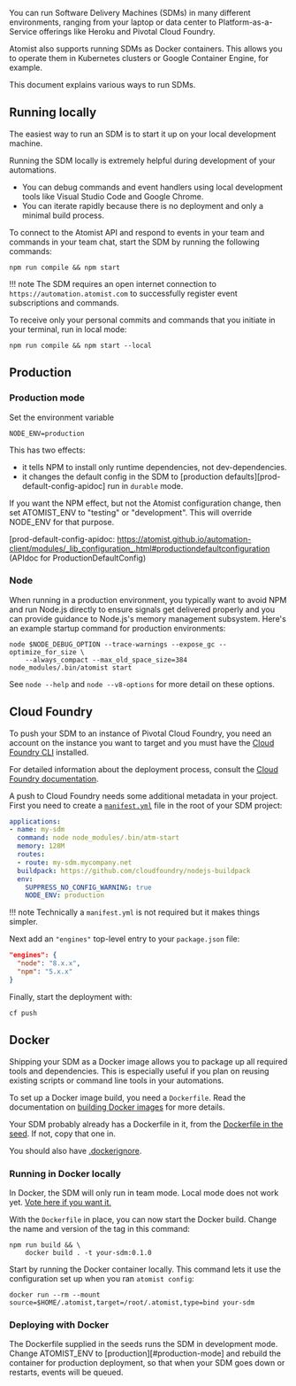 
You can run Software Delivery Machines (SDMs) in many different environments, ranging from your laptop
or data center to Platform-as-a-Service offerings like Heroku and Pivotal Cloud Foundry.

Atomist also supports running SDMs as Docker containers. This allows you
to operate them in Kubernetes clusters or Google Container Engine, for example.

This document explains various ways to run SDMs.

## Running locally

The easiest way to run an SDM is to start it up on your local
development machine.

Running the SDM locally is extremely helpful
during development of your automations.

-   You can debug commands and event handlers using local development
    tools like Visual Studio Code and Google Chrome.
-   You can iterate rapidly because there is no deployment and only a
    minimal build process.

To connect to the Atomist API and respond to events in your team and commands in your team chat,
 start the SDM by running the following commands:

```
npm run compile && npm start
```

!!! note
    The SDM requires an open internet connection to
    `https://automation.atomist.com` to successfully register event
    subscriptions and commands.

To receive only your personal commits and commands that you initiate in your terminal, run in local mode:

```
npm run compile && npm start --local
```

## Production 

### Production mode

Set the environment variable 

```
NODE_ENV=production
```

This has two effects: 

* it tells NPM to install only runtime dependencies, not dev-dependencies.
* it changes the default config in the SDM to [production defaults][prod-default-config-apidoc] run in `durable` mode.

If you want the NPM effect, but not the Atomist configuration change, then set ATOMIST_ENV to "testing" or "development". This will override NODE_ENV for that purpose. 

[prod-default-config-apidoc: https://atomist.github.io/automation-client/modules/_lib_configuration_.html#productiondefaultconfiguration (APIdoc for ProductionDefaultConfig)

### Node

When running in a production environment, you typically want to avoid
NPM and run Node.js directly to ensure signals get delivered properly
and you can provide guidance to Node.js's memory management subsystem.
Here's an example startup command for production environments:

```
node $NODE_DEBUG_OPTION --trace-warnings --expose_gc --optimize_for_size \
    --always_compact --max_old_space_size=384 node_modules/.bin/atomist start
```

See `node --help` and `node --v8-options` for more detail on these
options.

## Cloud Foundry

To push your SDM to an instance of Pivotal Cloud
Foundry, you need an account on the instance you want to target and
you must have the [Cloud Foundry CLI][cf-cli] installed.

For detailed information about the deployment process, consult
the [Cloud Foundry documentation][cf-docs].

A push to Cloud Foundry needs some additional metadata in your
project.  First you need to create a [`manifest.yml`][cf-manifest]
file in the root of your SDM project:

```yaml
applications:
- name: my-sdm
  command: node node_modules/.bin/atm-start
  memory: 128M
  routes:
  - route: my-sdm.mycompany.net
  buildpack: https://github.com/cloudfoundry/nodejs-buildpack
  env:
    SUPPRESS_NO_CONFIG_WARNING: true
    NODE_ENV: production
```

!!! note
    Technically a `manifest.yml` is not required but it makes things
    simpler.

Next add an `"engines"` top-level entry to your `package.json`
file:

```json
"engines": {
  "node": "8.x.x",
  "npm": "5.x.x"
}
```

Finally, start the deployment with:

```
cf push
```

[cf-cli]: https://docs.cloudfoundry.org/cf-cli/install-go-cli.html (Cloud Foundry CLI)
[cf-docs]: https://docs.cloudfoundry.org/devguide/deploy-apps/deploy-app.html (Cloud Foundry Documentation)
[cf-manifest]: https://docs.cloudfoundry.org/devguide/deploy-apps/manifest.html (Cloud Foundry manifest.yml)

## Docker

Shipping your SDM as a Docker image allows you to package
up all required tools and dependencies. This is especially useful if you
plan on reusing existing scripts or command line tools in your automations.

To set up a Docker image build, you need a `Dockerfile`. Read the
documentation on [building Docker images][docker-build] for more
details.

Your SDM probably already has a Dockerfile in it, from the [Dockerfile in the seed][dockerfile-in-seed]. If not, copy that one in.

You should also have [.dockerignore][dockerignore-in-seed].

### Running in Docker locally

In Docker, the SDM will only run in team mode. Local mode does not work yet. [Vote here if you want it.][upvote-local-mode-in-docker]

With the `Dockerfile` in place, you can now start the Docker build. Change the name and version of the tag in this command:

```
npm run build && \
    docker build . -t your-sdm:0.1.0
```

Start by running the Docker container locally. This command lets it use the configuration set up when you ran `atomist config`:

```
docker run --rm --mount source=$HOME/.atomist,target=/root/.atomist,type=bind your-sdm
```

### Deploying with Docker

The Dockerfile supplied in the seeds runs the SDM in development mode. Change ATOMIST_ENV to [production][#production-mode] and rebuild the container
for production deployment, so that when your SDM goes down or restarts, events will be queued.

[docker-build]: https://docs.docker.com/engine/reference/builder/ (Dockerfile Reference)
[dockerfile-in-seed]: https://github.com/atomist-seeds/empty-sdm/blob/master/Dockerfile (Dockerfile from an SDM seed)
[dockerignore-in-seed]: https://github.com/atomist-seeds/empty-sdm/blob/master/.dockerignore (dockerignore from an SDM seed)
[upvote-local-mode-in-docker]: https://github.com/atomist/docs/issues/257 (Upvote this issue if you want local mode in Docker)